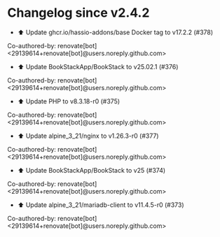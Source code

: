 # Changelog since v2.4.2
- ⬆️ Update ghcr.io/hassio-addons/base Docker tag to v17.2.2 (#378)

Co-authored-by: renovate[bot] <29139614+renovate[bot]@users.noreply.github.com> 
- ⬆️ Update BookStackApp/BookStack to v25.02.1 (#376)

Co-authored-by: renovate[bot] <29139614+renovate[bot]@users.noreply.github.com> 
- ⬆️ Update PHP to v8.3.18-r0 (#375)

Co-authored-by: renovate[bot] <29139614+renovate[bot]@users.noreply.github.com> 
- ⬆️ Update alpine_3_21/nginx to v1.26.3-r0 (#377)

Co-authored-by: renovate[bot] <29139614+renovate[bot]@users.noreply.github.com> 
- ⬆️ Update BookStackApp/BookStack to v25 (#374)

Co-authored-by: renovate[bot] <29139614+renovate[bot]@users.noreply.github.com> 
- ⬆️ Update alpine_3_21/mariadb-client to v11.4.5-r0 (#373)

Co-authored-by: renovate[bot] <29139614+renovate[bot]@users.noreply.github.com> 
